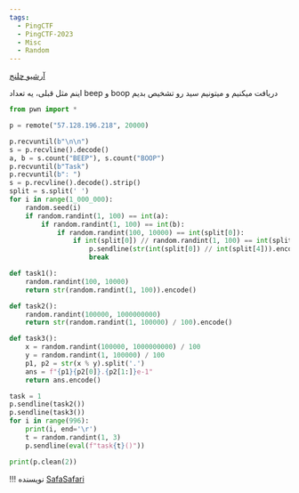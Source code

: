 ```yaml
---
tags:
  - PingCTF
  - PingCTF-2023
  - Misc
  - Random
---
```


[آرشیو چلنج](https://github.com/sajjadium/ctf-archives/tree/main/ctfs/pingCTF/2023/misc/you_spin_me_round)

اینم مثل قبلی، یه تعداد beep و boop دریافت میکنیم و میتونیم سید رو تشخیص بدیم
```python linenums="1"
from pwn import *

p = remote("57.128.196.218", 20000)

p.recvuntil(b"\n\n")
s = p.recvline().decode()
a, b = s.count("BEEP"), s.count("BOOP")
p.recvuntil(b"Task")
p.recvuntil(b": ")
s = p.recvline().decode().strip()
split = s.split(' ')
for i in range(1_000_000):
    random.seed(i)
    if random.randint(1, 100) == int(a):
        if random.randint(1, 100) == int(b):
            if random.randint(100, 10000) == int(split[0]):
                if int(split[0]) // random.randint(1, 100) == int(split[4]):
                    p.sendline(str(int(split[0]) // int(split[4])).encode())
                    break

def task1():
    random.randint(100, 10000)
    return str(random.randint(1, 100)).encode()

def task2():
    random.randint(100000, 1000000000)
    return str(random.randint(1, 100000) / 100).encode()

def task3():
    x = random.randint(100000, 1000000000) / 100
    y = random.randint(1, 100000) / 100
    p1, p2 = str(x % y).split('.')
    ans = f"{p1}{p2[0]}.{p2[1:]}e-1"
    return ans.encode()

task = 1
p.sendline(task2())
p.sendline(task3())
for i in range(996):
    print(i, end='\r')
    t = random.randint(1, 3)
    p.sendline(eval(f"task{t}()"))

print(p.clean(2))
```

!!! نویسنده
    [SafaSafari](https://twitter.com/SafaSafari3)

